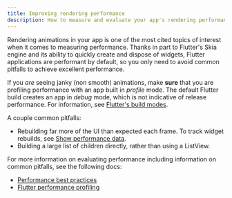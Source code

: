 ```yaml
---
title: Improving rendering performance
description: How to measure and evaluate your app's rendering performance.
---
```


Rendering animations in your app is one of the most cited
topics of interest when it comes to measuring performance.
Thanks in part to Flutter's Skia engine and its ability
to quickly create and dispose of widgets,
Flutter applications are performant by default,
so you only need to avoid common pitfalls to achieve
excellent performance.

If you _are_ seeing janky (non smooth) animations, make
**sure** that you are profiling performance with an
app built in _profile_ mode.
The default Flutter build creates an app in _debug_ mode,
which is not indicative of release performance.
For information,
see [Flutter's build modes][].

A couple common pitfalls:

* Rebuilding far more of the UI than expected each frame.
  To track widget rebuilds, see [Show performance data][].
* Building a large list of children directly, rather than
  using a ListView.

For more information on evaluating performance
including information on common pitfalls,
see the following docs:

* [Performance best practices][]
* [Flutter performance profiling][]

[Flutter's build modes]: /docs/testing/build-modes
[Flutter performance profiling]: /docs/perf/rendering/ui-performance
[Performance best practices]: /docs/perf/rendering/best-practices
[Show performance data]: /docs/development/tools/android-studio#show-performance-data
